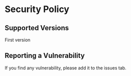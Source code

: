 # Security Policy

## Supported Versions

First version

## Reporting a Vulnerability

If you find any vulnerability, please add it to the issues tab.
